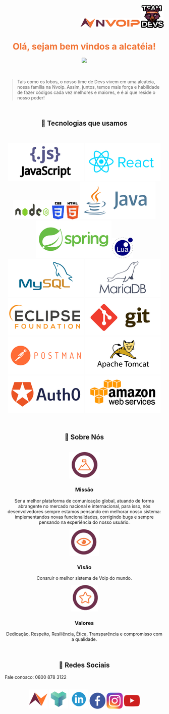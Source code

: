 <div align="right"><img src="/img/logos/logo-nvoip.png" width = 188px height = 32px/>  <img src="/img/logos/logo-devs.png" width = 72px height = 72px/></div>



<font color = "#f27435"><h1 align="center">Olá, sejam bem vindos a alcatéia! </h1></font>

<div align="center"><img src="https://i.gifer.com/origin/9a/9a7b5dd5f43671afb591e70370b1b5b1.gif"/></div>
<br>
<br>

> Tais como os lobos, o nosso time de Devs vivem em uma alcáteia, nossa família na Nvoip. Assim, juntos, temos mais força e habilidade de fazer códigos cada vez melhores e maiores, e é ai que reside o nosso poder! 

 <br>

   <h2 align="center" color="orange">🚀 Tecnologias que usamos</h2>
   
   <br>
   
   <div align="center">
   
   <img src="/img/tecnologias/js.svg"/>  <img src="/img/tecnologias/react.svg"/> <img src="/img/tecnologias/node.svg" width = 120px height = 60px/> 
   <img src="/img/tecnologias/css-html.svg" height = 54px /> <img src="/img/tecnologias/java.svg"/> 
   <img src="/img/tecnologias/spring.svg" /> <img src="/img/tecnologias/lua.svg" width = 65px height = 65px/> <img src="/img/tecnologias/mysql.svg" /> 
   <img src="/img/tecnologias/mariadb.svg"/> <img src="/img/tecnologias/eclipse.svg"/> <img src="/img/tecnologias/git.svg"/> 
   <img src="/img/tecnologias/postman.svg"/> <img src="/img/tecnologias/tomcat.svg"/> <img src="/img/tecnologias/auth0.svg"/> <img src="/img/tecnologias/amazon.svg"/> 
   </div>
   <br>
    
 
 
 <h2 align="center">🚀 Sobre Nós </h2>
  <br>
 
 
<div align="center">
<img src="/img/logos/missao.png" height = 84px/>
<h3 color="F27435">Missão</h3>
<p>Ser a melhor plataforma de comunicação global, atuando de forma abrangente no mercado nacional e internacional, para isso, nós desenvolvedores sempre estamos pensando em melhorar nosso sistema: implementandos novas funcionalidades, corrigindo bugs e sempre pensando na experiência do nosso usuário.</p>
</div>

<div align="center">
<img src="/img/logos/visao.png" height = 84px />
<h3>Visão</h3>
<p>Consruir o melhor sistema de Voip do mundo.</p>
</div>
   
<div align="center">
<img src="/img/logos/valores.png" height = 84px />
<h3>Valores</h3>
<p>Dedicação, Respeito, Resiliência, Ética, Transparência e compromisso com a qualidade.</p>
</div>

 <br>

<h2 align="center">🚀 Redes Sociais </h2>

  Fale conosco: 0800 878 3122
  <br> <br>
  

  
   <div id="div-logos" align="center" display: "inline-block">
   <a href="https://www.nvoip.com.br/" background-color = "white"><img src="/img/redes-sociais/logo-nvoip-simples.png" width = 12% heigth = 50px ></a>
   <a href="https://nvoip.docs.apiary.io/#"><img src="/img/redes-sociais/apiary.png" width = 12% heigth = 12%   ></a>
   <a href="https://www.linkedin.com/company/nvoip/mycompany/"><img src="/img/redes-sociais/linkedin-logo.png" width = 12%  heigth = 12%  ></a>
   <a href="https://pt-br.facebook.com/nvoipcloud/"><img src="/img/redes-sociais/facebook-logo.png" width = 10% heigth = 50px   ></a>
   <a href="https://www.instagram.com/nvoip/?hl=pt-br"><img src="/img/redes-sociais/instagram-logo.png" width = 10%  heigth = 50px  ></a>
   <a href="https://www.youtube.com/channel/UC8uZS62vg1iXTXdzOGF7c8w"><img src="/img/redes-sociais/youtube-logo.png" width = 10%  heigth = 50px ></a>
   </div>
